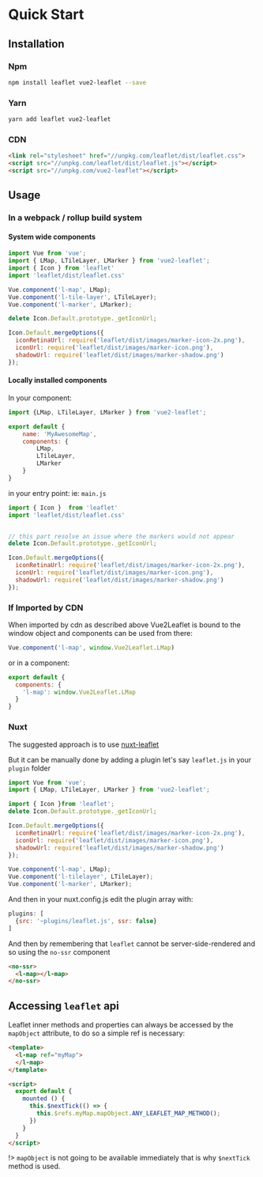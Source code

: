 # Quick Start

## Installation

### Npm

``` bash
npm install leaflet vue2-leaflet --save
```

### Yarn

``` bash
yarn add leaflet vue2-leaflet
```

### CDN

```html
<link rel="stylesheet" href="//unpkg.com/leaflet/dist/leaflet.css">
<script src="//unpkg.com/leaflet/dist/leaflet.js"></script>
<script src="//unpkg.com/vue2-leaflet"></script>
```

## Usage

### In a webpack / rollup build system

#### System wide components

```js
import Vue from 'vue';
import { LMap, LTileLayer, LMarker } from 'vue2-leaflet';
import { Icon } from 'leaflet'
import 'leaflet/dist/leaflet.css'

Vue.component('l-map', LMap);
Vue.component('l-tile-layer', LTileLayer);
Vue.component('l-marker', LMarker);

delete Icon.Default.prototype._getIconUrl;

Icon.Default.mergeOptions({
  iconRetinaUrl: require('leaflet/dist/images/marker-icon-2x.png'),
  iconUrl: require('leaflet/dist/images/marker-icon.png'),
  shadowUrl: require('leaflet/dist/images/marker-shadow.png')
});

```

#### Locally installed components

In your component:

```js
import {LMap, LTileLayer, LMarker } from 'vue2-leaflet';

export default {
    name: 'MyAwesomeMap',
    components: {
        LMap,
        LTileLayer,
        LMarker
    }
}
```

in your entry point: ie: `main.js`

```js
import { Icon }  from 'leaflet'
import 'leaflet/dist/leaflet.css'


// this part resolve an issue where the markers would not appear
delete Icon.Default.prototype._getIconUrl;

Icon.Default.mergeOptions({
  iconRetinaUrl: require('leaflet/dist/images/marker-icon-2x.png'),
  iconUrl: require('leaflet/dist/images/marker-icon.png'),
  shadowUrl: require('leaflet/dist/images/marker-shadow.png')
});

```

### If Imported by CDN
When imported by cdn as described above Vue2Leaflet is bound to the window object and components can be used from there:

```js
Vue.component('l-map', window.Vue2Leaflet.LMap)
```

or in a component:

```js
export default {
  components: {
    'l-map': window.Vue2Leaflet.LMap
  }
}
```

### Nuxt

The suggested approach is to use [nuxt-leaflet](https://github.com/schlunsen/nuxt-leaflet)

But it can be manually done by adding a plugin let's say `leaflet.js` in your `plugin` folder

```js
import Vue from 'vue';
import { LMap, LTileLayer, LMarker } from 'vue2-leaflet';

import { Icon }from 'leaflet';
delete Icon.Default.prototype._getIconUrl;

Icon.Default.mergeOptions({
  iconRetinaUrl: require('leaflet/dist/images/marker-icon-2x.png'),
  iconUrl: require('leaflet/dist/images/marker-icon.png'),
  shadowUrl: require('leaflet/dist/images/marker-shadow.png')
});

Vue.component('l-map', LMap);
Vue.component('l-tilelayer', LTileLayer);
Vue.component('l-marker', LMarker);
```

And then in your nuxt.config.js edit the plugin array with:

```js
plugins: [
  {src: '~plugins/leaflet.js', ssr: false}
]
```

And then by remembering that `leaflet` cannot be server-side-rendered and so using the `no-ssr` component

```html
<no-ssr>
  <l-map></l-map>
</no-ssr>
```

## Accessing `leaflet` api

Leaflet inner methods and properties can always be accessed by the `mapObject` attribute, to do so a simple ref is necessary:

```html
<template>
  <l-map ref="myMap">
  </l-map>
</template>

<script>
  export default {
    mounted () {
      this.$nextTick(() => {
        this.$refs.myMap.mapObject.ANY_LEAFLET_MAP_METHOD();
      })
    }
  }
</script>
```

!> `mapObject` is not going to be available immediately that is why  `$nextTick` method is used.
